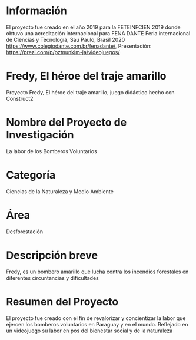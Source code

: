 # Información
El proyecto fue creado en el año 2019 para la FETEINFCIEN 2019 donde obtuvo una acreditación internacional para FENA DANTE Feria internacional de Ciencias y Tecnología, Sau Paulo, Brasil 2020 https://www.colegiodante.com.br/fenadante/, Presentación: https://prezi.com/p/pztnunkjm-ja/videojuegos/
# Fredy, El héroe del traje amarillo
Proyecto Fredy, El héroe del traje amarillo, juego didáctico hecho con Construct2
# Nombre del Proyecto de Investigación
La labor de los Bomberos Voluntarios
# Categoría 
Ciencias de la Naturaleza y Medio Ambiente
# Área
Desforestación
# Descripción breve
Fredy, es un bombero amariilo que lucha contra los incendios forestales en diferentes circuntancias y dificultades
# Resumen del Proyecto
El proyecto fue creado con el fin de revalorizar y concientizar la labor que ejercen los bomberos voluntarios en Paraguay y en el mundo. 
Reflejado en un videojuego su labor en pos del bienestar social y de la naturaleza
